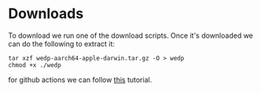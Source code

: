# Downloads

To download we run one of the download scripts. Once it's downloaded we can do the following to extract it:

```
tar xzf wedp-aarch64-apple-darwin.tar.gz -O > wedp
chmod +x ./wedp 
```

for github actions we can follow [this](https://github.com/marketplace/actions/fetch-github-release-asset) tutorial.
